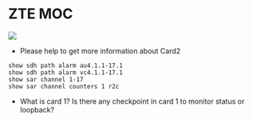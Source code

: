 # ZTE MOC

![](2021-10-21-14-00-50.png)

- Please help to get more information about Card2
```
show sdh path alarm au4.1.1-17.1
show sdh path alarm vc4.1.1-17.1
show sar channel 1-17
show sar channel counters 1 r2c
```

- What is card 1? Is there any checkpoint in card 1 to monitor status or loopback?

